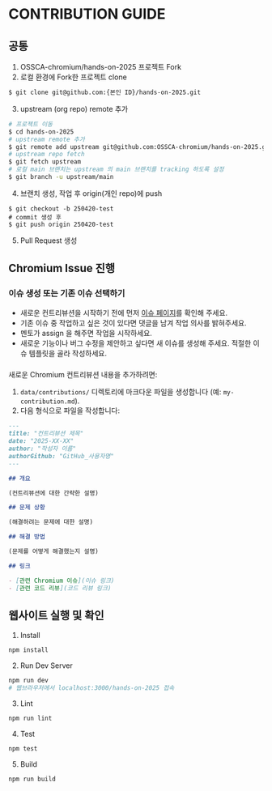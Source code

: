 # CONTRIBUTION GUIDE

## 공통

1. OSSCA-chromium/hands-on-2025 프로젝트 Fork
2. 로컬 환경에 Fork한 프로젝트 clone

```bash
$ git clone git@github.com:{본인 ID}/hands-on-2025.git
```

3. upstream (org repo) remote 추가

```bash
# 프로젝트 이동
$ cd hands-on-2025
# upstream remote 추가
$ git remote add upstream git@github.com:OSSCA-chromium/hands-on-2025.git
# upstream repo fetch
$ git fetch upstream
# 로컬 main 브랜치는 upstream 의 main 브랜치를 tracking 하도록 설정
$ git branch -u upstream/main
```

4. 브랜치 생성, 작업 후 origin(개인 repo)에 push

```
$ git checkout -b 250420-test
# commit 생성 후
$ git push origin 250420-test
```

5. Pull Request 생성

## Chromium Issue 진행

### 이슈 생성 또는 기존 이슈 선택하기

- 새로운 컨트리뷰션을 시작하기 전에 먼저 [이슈 페이지](https://github.com/OSSCA-chromium/hands-on-2025/issues)를 확인해 주세요.
- 기존 이슈 중 작업하고 싶은 것이 있다면 댓글을 남겨 작업 의사를 밝혀주세요.
- 멘토가 assign 을 해주면 작업을 시작하세요.
- 새로운 기능이나 버그 수정을 제안하고 싶다면 새 이슈를 생성해 주세요. 적절한 이슈 템플릿을 골라 작성하세요.

###

새로운 Chromium 컨트리뷰션 내용을 추가하려면:

1. `data/contributions/` 디렉토리에 마크다운 파일을 생성합니다 (예: `my-contribution.md`).
2. 다음 형식으로 파일을 작성합니다:

```markdown
---
title: "컨트리뷰션 제목"
date: "2025-XX-XX"
author: "작성자 이름"
authorGithub: "GitHub_사용자명"
---

## 개요

(컨트리뷰션에 대한 간략한 설명)

## 문제 상황

(해결하려는 문제에 대한 설명)

## 해결 방법

(문제를 어떻게 해결했는지 설명)

## 링크

- [관련 Chromium 이슈](이슈 링크)
- [관련 코드 리뷰](코드 리뷰 링크)
```

## 웹사이트 실행 및 확인

1. Install

```bash
npm install
```

2. Run Dev Server

```bash
npm run dev
# 웹브라우저에서 localhost:3000/hands-on-2025 접속
```

3. Lint

```bash
npm run lint
```

4. Test

```bash
npm test
```

5. Build

```bash
npm run build
```
